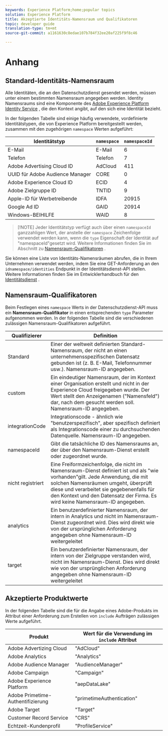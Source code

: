 ```yaml
---
keywords: Experience Platform;home;popular topics
solution: Experience Platform
title: Akzeptierte Identitäts-Namensraum und Qualifikatoren
topic: developer guide
translation-type: tm+mt
source-git-commit: a1161630c8edae107b784f32ee20af225f9f8c46

---
```



# Anhang

## Standard-Identitäts-Namensraum

Alle Identitäten, die an den Datenschutzdienst gesendet werden, müssen unter einem bestimmten Namensraum angegeben werden. Identity Namensraums sind eine Komponente des [Adobe Experience Platform Identity Service](../../identity-service/home.md) , die den Kontext angibt, auf den sich eine Identität bezieht.

In der folgenden Tabelle sind einige häufig verwendete, vordefinierte Identitätstypen, die von Experience Platform bereitgestellt werden, zusammen mit den zugehörigen `namespace` Werten aufgeführt:

| Identitätstyp | `namespace` | `namespaceId` |
| --- | --- | --- |
| E-Mail  | E-Mail  | 6 |
| Telefon | Telefon | 7 |
| Adobe Advertising Cloud ID | AdCloud | 411 |
| UUID für Adobe Audience Manager | CORE | 0 |
| Adobe Experience Cloud ID | ECID | 4 |
| Adobe Zielgruppe ID | TNTID | 9 |
| Apple-ID für Werbetreibende | IDFA | 20915 |
| Google Ad ID | GAID | 20914 |
| Windows-BEIHILFE | WAID | 8 |

>[!NOTE] Jeder Identitätstyp verfügt auch über einen `namespaceId` ganzzahligen Wert, der anstelle der `namespace` Zeichenfolge verwendet werden kann, wenn die `type` Eigenschaft der Identität auf &quot;namespaceId&quot;gesetzt wird. Weitere Informationen finden Sie im Abschnitt zu [Namensraum-Qualifikatoren](#namespace-qualifiers) .

Sie können eine Liste von Identitäts-Namensräumen abrufen, die in Ihrem Unternehmen verwendet werden, indem Sie eine GET-Anforderung an den `idnamespace/identities` Endpunkt in der Identitätsdienst-API stellen. Weitere Informationen finden Sie im Entwicklerhandbuch für den [Identitätsdienst](../../identity-service/api/getting-started.md) .

## Namensraum-Qualifikatoren

Beim Festlegen eines `namespace` Werts in der Datenschutzdienst-API muss ein **Namensraum-Qualifikator** in einen entsprechenden `type` Parameter aufgenommen werden. In der folgenden Tabelle sind die verschiedenen zulässigen Namensraum-Qualifikatoren aufgeführt.

| Qualifizierer | Definition |
| --------- | ---------- |
| Standard | Einer der weltweit definierten Standard-Namensraum, der nicht an einen unternehmensspezifischen Datensatz gebunden ist (z. B. E-Mail, Telefonnummer usw.). Namensraum-ID angegeben. |
| custom | Ein eindeutiger Namensraum, der im Kontext einer Organisation erstellt und nicht in der Experience Cloud freigegeben wurde. Der Wert stellt den Anzeigenamen (&quot;Namensfeld&quot;) dar, nach dem gesucht werden soll. Namensraum-ID angegeben. |
| integrationCode | Integrationscode - ähnlich wie &quot;benutzerspezifisch&quot;, aber spezifisch definiert als Integrationscode einer zu durchsuchenden Datenquelle. Namensraum-ID angegeben. |
| namespaceId | Gibt die tatsächliche ID des Namensraums an, der über den Namensraum-Dienst erstellt oder zugeordnet wurde. |
| nicht registriert | Eine Freiformzeichenfolge, die nicht im Namensraum-Dienst definiert ist und als &quot;wie vorhanden&quot;gilt. Jede Anwendung, die mit solchen Namensräumen umgeht, überprüft diese und verarbeitet sie gegebenenfalls für den Kontext und den Datensatz der Firma. Es wird keine Namensraum-ID angegeben. |
| analytics | Ein benutzerdefinierter Namensraum, der intern in Analytics und nicht im Namensraum-Dienst zugeordnet wird. Dies wird direkt wie von der ursprünglichen Anforderung angegeben ohne Namensraum-ID weitergeleitet |
| target | Ein benutzerdefinierter Namensraum, der intern von der Zielgruppe verstanden wird, nicht im Namensraum-Dienst. Dies wird direkt wie von der ursprünglichen Anforderung angegeben ohne Namensraum-ID weitergeleitet |

## Akzeptierte Produktwerte

In der folgenden Tabelle sind die für die Angabe eines Adobe-Produkts im Attribut einer Anforderung zum Erstellen von `include` Aufträgen zulässigen Werte aufgeführt.

| Produkt | Wert für die Verwendung im `include` Attribut |
--- | ---
| Adobe Advertizing Cloud | &quot;AdCloud&quot; |
| Adobe Analytics | &quot;Analytics&quot; |
| Adobe Audience Manager | &quot;AudienceManager&quot; |
| Adobe Campaign | &quot;Campaign&quot; |
| Adobe Experience Platform | &quot;aepDataLake&quot; |
| Adobe Primetime-Authentifizierung | &quot;primetimeAuthentication&quot; |
| Adobe Target | &quot;Target&quot; |
| Customer Record Service | &quot;CRS&quot; |
| Echtzeit-Kundenprofil | &quot;ProfileService&quot; |